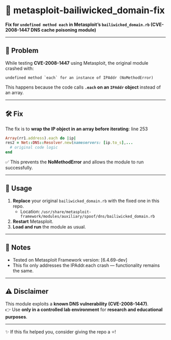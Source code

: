 # 🚀 metasploit-bailiwicked_domain-fix
**Fix for `undefined method each` in Metasploit’s `bailiwicked_domain.rb` (CVE-2008-1447 DNS cache poisoning module)**  

---

## 🔎 Problem
While testing **CVE-2008-1447** using Metasploit, the original module crashed with:

```
undefined method `each` for an instance of IPAddr (NoMethodError)
```

This happens because the code calls **`.each` on an `IPAddr` object** instead of an array.

---

## 🛠️ Fix
The fix is to **wrap the IP object in an array before iterating**:
line 253

```ruby
Array(rr1.address).each do |ip|
res2 = Net::DNS::Resolver.new(nameservers: [ip.to_s],...
  # original code logic
end
```

✅ This prevents the **NoMethodError** and allows the module to run successfully.  

---

## 📌 Usage
1. **Replace** your original `bailiwicked_domain.rb` with the fixed one in this repo.  
   - Location: `/usr/share/metasploit-framework/modules/auxiliary/spoof/dns/bailiwicked_domain.rb`  
2. **Restart** Metasploit.  
3. **Load and run** the module as usual.  

---

## 📝 Notes
- Tested on Metasploit Framework version: [6.4.69-dev]
- This fix only addresses the IPAddr.each crash — functionality remains the same.

---

## ⚠️ Disclaimer
This module exploits a **known DNS vulnerability (CVE-2008-1447)**.  
👉 Use **only in a controlled lab environment** for **research and educational purposes**.  

---

✨ If this fix helped you, consider giving the repo a ⭐!
